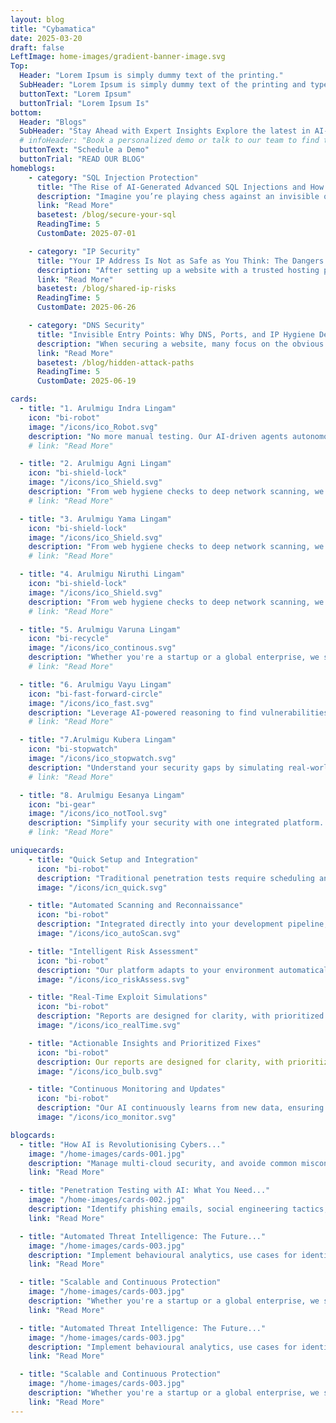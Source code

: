 ```yaml
---
layout: blog
title: "Cybamatica"
date: 2025-03-20
draft: false
LeftImage: home-images/gradient-banner-image.svg
Top:
  Header: "Lorem Ipsum is simply dummy text of the printing."
  SubHeader: "Lorem Ipsum is simply dummy text of the printing and typesetting industry"
  buttonText: "Lorem Ipsum"
  buttonTrial: "Lorem Ipsum Is"
bottom:
  Header: "Blogs"
  SubHeader: "Stay Ahead with Expert Insights Explore the latest in AI-driven cybersecurity, best practices, and emerging threats"
  # infoHeader: "Book a personalized demo or talk to our team to find the right solution for your needs."
  buttonText: "Schedule a Demo"
  buttonTrial: "READ OUR BLOG"
homeblogs:
    - category: "SQL Injection Protection"
      title: "The Rise of AI-Generated Advanced SQL Injections and How LLMs Are Redefining Cyber Threats"
      description: "Imagine you’re playing chess against an invisible opponent, one that watches your every move, predicts your strategy, adapts in real time to counter you, and..."
      link: "Read More"
      basetest: /blog/secure-your-sql
      ReadingTime: 5
      CustomDate: 2025-07-01

    - category: "IP Security"
      title: "Your IP Address Is Not as Safe as You Think: The Dangers of Shared Hosting"
      description: "After setting up a website with a trusted hosting provider and securing it with HTTPS, it’s natural to assume your website is airtight."
      link: "Read More"
      basetest: /blog/shared-ip-risks
      ReadingTime: 5
      CustomDate: 2025-06-26

    - category: "DNS Security"
      title: "Invisible Entry Points: Why DNS, Ports, and IP Hygiene Define Web Security"
      description: "When securing a website, many focus on the obvious security aspects such as HTTPS, regular updates, and reputable hosting providers."
      link: "Read More"
      basetest: /blog/hidden-attack-paths
      ReadingTime: 5
      CustomDate: 2025-06-19

cards:
  - title: "1. Arulmigu Indra Lingam"
    icon: "bi-robot"
    image: "/icons/ico_Robot.svg"
    description: "No more manual testing. Our AI-driven agents autonomously perform comprehensive security assessments faster and more accurately than traditional methods."
    # link: "Read More"

  - title: "2. Arulmigu Agni Lingam"
    icon: "bi-shield-lock"
    image: "/icons/ico_Shield.svg"
    description: "From web hygiene checks to deep network scanning, we provide a complete picture of your digital security, identifying all potential entry points."
    # link: "Read More"

  - title: "3. Arulmigu Yama Lingam"
    icon: "bi-shield-lock"
    image: "/icons/ico_Shield.svg"
    description: "From web hygiene checks to deep network scanning, we provide a complete picture of your digital security, identifying all potential entry points."
    # link: "Read More"

  - title: "4. Arulmigu Niruthi Lingam"
    icon: "bi-shield-lock"
    image: "/icons/ico_Shield.svg"
    description: "From web hygiene checks to deep network scanning, we provide a complete picture of your digital security, identifying all potential entry points."
    # link: "Read More"

  - title: "5. Arulmigu Varuna Lingam"
    icon: "bi-recycle"
    image: "/icons/ico_continous.svg"
    description: "Whether you're a startup or a global enterprise, we scale to your needs and ensures continuous protection against evolving threats."
    # link: "Read More"

  - title: "6. Arulmigu Vayu Lingam"
    icon: "bi-fast-forward-circle"
    image: "/icons/ico_fast.svg"
    description: "Leverage AI-powered reasoning to find vulnerabilities faster, with more precision. Our platform provides real-time, prioritized results and actionable insights."
    # link: "Read More"

  - title: "7.Arulmigu Kubera Lingam"
    icon: "bi-stopwatch"
    image: "/icons/ico_stopwatch.svg"
    description: "Understand your security gaps by simulating real-world attacks. We test your defenses, helping you stay ahead of potential intrusions."
    # link: "Read More"

  - title: "8. Arulmigu Eesanya Lingam"
    icon: "bi-gear"
    image: "/icons/ico_notTool.svg"
    description: "Simplify your security with one integrated platform. We combine multiple security processes into a unified, easy-to-use solution."
    # link: "Read More"

uniquecards:
    - title: "Quick Setup and Integration"
      icon: "bi-robot"
      description: "Traditional penetration tests require scheduling and manual preparation. Our platform allows you to initiate tests instantly, whenever needed, without delays or waiting for a human expert."
      image: "/icons/icn_quick.svg"

    - title: "Automated Scanning and Reconnaissance"
      icon: "bi-robot"
      description: "Integrated directly into your development pipeline, our system performs regular, automated tests to ensure continuous security monitoring, keeping pace with rapid changes in your environment."
      image: "/icons/ico_autoScan.svg"

    - title: "Intelligent Risk Assessment"
      icon: "bi-robot"
      description: "Our platform adapts to your environment automatically, requiring no external configuration, scripts, or security expertise. It’s designed for immediate, plug-and-play functionality."
      image: "/icons/ico_riskAssess.svg"

    - title: "Real-Time Exploit Simulations"
      icon: "bi-robot"
      description: "Reports are designed for clarity, with prioritized vulnerabilities based on severity, potential impact, and exploitability. Each report includes concise steps for remediation, enabling efficient response times."
      image: "/icons/ico_realTime.svg"

    - title: "Actionable Insights and Prioritized Fixes"
      icon: "bi-robot"
      description: Our reports are designed for clarity, with prioritized vulnerabilities based on severity, potential impact, and exploitability. Each report includes concise steps for remediation, enabling efficient response times."
      image: "/icons/ico_bulb.svg"

    - title: "Continuous Monitoring and Updates"
      icon: "bi-robot"
      description: "Our AI continuously learns from new data, ensuring that your security measures evolve alongside emerging threats. This proactive approach keeps you one step ahead of potential attacks."
      image: "/icons/ico_monitor.svg"

blogcards:
  - title: "How AI is Revolutionising Cybers..."
    image: "/home-images/cards-001.jpg"
    description: "Manage multi-cloud security, and avoide common misconfigurations..."
    link: "Read More"

  - title: "Penetration Testing with AI: What You Need..."
    image: "/home-images/cards-002.jpg"
    description: "Identify phishing emails, social engineering tactics, and tools to prevent phishing attacks..."
    link: "Read More"

  - title: "Automated Threat Intelligence: The Future..."
    image: "/home-images/cards-003.jpg"
    description: "Implement behavioural analytics, use cases for identifying insider threats, and the ethical implications of monitoring..."
    link: "Read More"

  - title: "Scalable and Continuous Protection"
    image: "/home-images/cards-003.jpg"
    description: "Whether you're a startup or a global enterprise, we scale to your needs and ensures continuous protection against evolving threats."
    link: "Read More"

  - title: "Automated Threat Intelligence: The Future..."
    image: "/home-images/cards-003.jpg"
    description: "Implement behavioural analytics, use cases for identifying insider threats, and the ethical implications of monitoring..."
    link: "Read More"

  - title: "Scalable and Continuous Protection"
    image: "/home-images/cards-003.jpg"
    description: "Whether you're a startup or a global enterprise, we scale to your needs and ensures continuous protection against evolving threats."
    link: "Read More"
---
```

